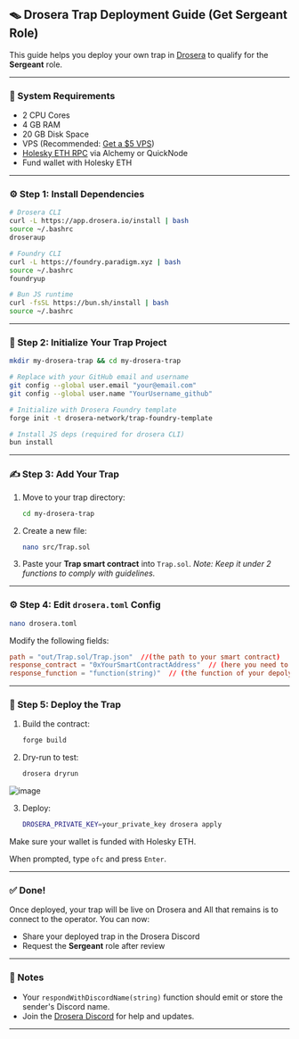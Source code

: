 ## 🪤 Drosera Trap Deployment Guide (Get Sergeant Role)

This guide helps you deploy your own trap in [Drosera](https://www.drosera.io/) to qualify for the **Sergeant** role.

---

### 🔧 System Requirements

* 2 CPU Cores
* 4 GB RAM
* 20 GB Disk Space
* VPS (Recommended: [Get a \$5 VPS](https://www.vultr.com/))
* [Holesky ETH RPC](https://www.alchemy.com/) via Alchemy or QuickNode
* Fund wallet with Holesky ETH

---

### ⚙️ Step 1: Install Dependencies

```bash
# Drosera CLI
curl -L https://app.drosera.io/install | bash
source ~/.bashrc
droseraup

# Foundry CLI
curl -L https://foundry.paradigm.xyz | bash
source ~/.bashrc
foundryup

# Bun JS runtime
curl -fsSL https://bun.sh/install | bash
source ~/.bashrc
```

---

### 🧪 Step 2: Initialize Your Trap Project

```bash
mkdir my-drosera-trap && cd my-drosera-trap

# Replace with your GitHub email and username
git config --global user.email "your@email.com"
git config --global user.name "YourUsername_github"

# Initialize with Drosera Foundry template
forge init -t drosera-network/trap-foundry-template

# Install JS deps (required for drosera CLI)
bun install
```

---

### ✍️ Step 3: Add Your Trap

1. Move to your trap directory:

   ```bash
   cd my-drosera-trap
   ```

2. Create a new file:

   ```bash
   nano src/Trap.sol
   ```

3. Paste your **Trap smart contract** into `Trap.sol`.
   *Note: Keep it under 2 functions to comply with guidelines.*

---

### ⚙️ Step 4: Edit `drosera.toml` Config

```bash
nano drosera.toml
```

Modify the following fields:

```toml
path = "out/Trap.sol/Trap.json"  //(the path to your smart contract)  
response_contract = "0xYourSmartContractAddress"  // (here you need to enter the address of the smart contract that you have depolyed) 
response_function = "function(string)"  // (the function of your depolyed smart contract) 
```

---

### 🚀 Step 5: Deploy the Trap

1. Build the contract:

   ```bash
   forge build
   ```

2. Dry-run to test:

   ```bash
   drosera dryrun
   ```
![image](https://github.com/user-attachments/assets/aa3aab61-c9f7-452f-8200-e1a3da847507)

3. Deploy:

   ```bash
   DROSERA_PRIVATE_KEY=your_private_key drosera apply
   ```

Make sure your wallet is funded with Holesky ETH.

When prompted, type `ofc` and press `Enter`.

---

### ✅ Done!

Once deployed, your trap will be live on Drosera and All that remains is to connect to the operator. You can now:

* Share your deployed trap in the Drosera Discord
* Request the **Sergeant** role after review

---

### 📌 Notes

* Your `respondWithDiscordName(string)` function should emit or store the sender's Discord name.
* Join the [Drosera Discord](https://discord.gg/drosera) for help and updates.

---
